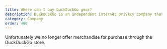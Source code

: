 ```yaml
---
title: Where can I buy DuckDuckGo gear?
description: DuckDuckGo is an independent internet privacy company that offers a private alternative to Google search & Chrome in one free app.
category: Company
order: 400
---
```


<p>
    Unfortunately we no longer offer merchandise for purchase through the DuckDuckGo store.
</p>
